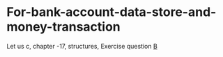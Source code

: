 # For-bank-account-data-store-and-money-transaction
Let us c, chapter -17, structures, Exercise question [B](b) 
